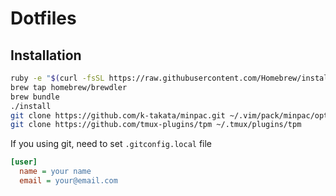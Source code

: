 # Dotfiles

## Installation

```bash
ruby -e "$(curl -fsSL https://raw.githubusercontent.com/Homebrew/install/master/install)"
brew tap homebrew/brewdler
brew bundle
./install
git clone https://github.com/k-takata/minpac.git ~/.vim/pack/minpac/opt/minpac
git clone https://github.com/tmux-plugins/tpm ~/.tmux/plugins/tpm
```

If you using git, need to set `.gitconfig.local` file

```ini
[user]
  name = your name
  email = your@email.com
```
